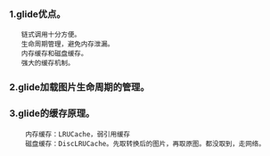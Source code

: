 ### 1.glide优点。
       链式调用十分方便。
       生命周期管理，避免内存泄漏。
       内存缓存和磁盘缓存。
       强大的缓存机制。

### 2.glide加载图片生命周期的管理。

### 3.glide的缓存原理。
        内存缓存：LRUCache，弱引用缓存
        磁盘缓存：DiscLRUCache。先取转换后的图片，再取原图。都没取到，走网络。



